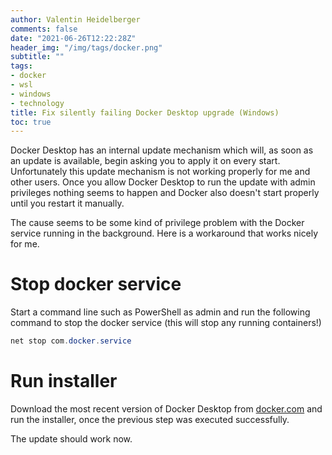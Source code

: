 ```yaml
---
author: Valentin Heidelberger
comments: false
date: "2021-06-26T12:22:28Z"
header_img: "/img/tags/docker.png"
subtitle: ""
tags:
- docker
- wsl
- windows
- technology
title: Fix silently failing Docker Desktop upgrade (Windows)
toc: true
---
```


Docker Desktop has an internal update mechanism which will, as soon as an update is available, begin asking you to apply it on every start. Unfortunately this update mechanism is not working properly for me and other users. Once you allow Docker Desktop to run the update with admin privileges nothing seems to happen and Docker also doesn't start properly until you restart it manually.

The cause seems to be some kind of privilege problem with the Docker service running in the background. Here is a workaround that works nicely for me.

# Stop docker service

Start a command line such as PowerShell as admin and run the following command to stop the docker service (this will stop any running containers!)

```powershell
net stop com.docker.service
```

# Run installer

Download the most recent version of Docker Desktop from [docker.com](https://www.docker.com/products/docker-desktop) and run the installer, once the previous step was executed successfully.

The update should work now.
